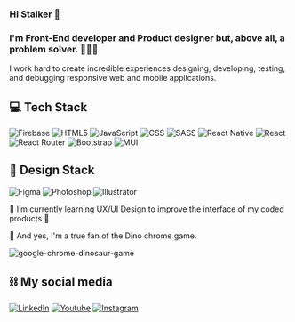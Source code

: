 ### Hi Stalker 👋
### I'm Front-End developer and Product designer but, above all, a problem solver. 👩🏽‍💻

I work hard to create incredible experiences designing, developing, testing, and debugging responsive web and mobile applications.

## 💻 Tech Stack
![Firebase](https://img.shields.io/badge/firebase-%2320232a.svg?style=for-the-badge&logo=firebase) ![HTML5](https://img.shields.io/badge/html5-%2320232a.svg?style=for-the-badge&logo=html5&logoColor=html5) ![JavaScript](https://img.shields.io/badge/javascript-%2320232a.svg?style=for-the-badge&logo=javascript&logoColor=%23F7DF1E) ![CSS](https://img.shields.io/badge/css-%2320232a.svg?style=for-the-badge&logo=css3&logoColor=css)  ![SASS](https://img.shields.io/badge/SASS-%2320232a.svg?style=for-the-badge&logo=SASS&logoColor=SASS) ![React Native](https://img.shields.io/badge/react_native-%2320232a.svg?style=for-the-badge&logo=react&logoColor=%2361DAFB) ![React](https://img.shields.io/badge/react-%2320232a.svg?style=for-the-badge&logo=react&logoColor=%2361DAFB) ![React Router](https://img.shields.io/badge/React_Router-%2320232a?style=for-the-badge&logo=react-router&logoColor=white) ![Bootstrap](https://img.shields.io/badge/Bootstrap-%2320232a?style=for-the-badge&logo=bootstrap&logoColor=bootstrap) ![MUI](https://img.shields.io/badge/Material_ui-%2320232a?style=for-the-badge&logo=mui&logoColor=bui) 

## 🎨 Design Stack
![Figma](https://img.shields.io/badge/figma-%2320232a.svg?style=for-the-badge&logo=figma&logoColor=figma)  ![Photoshop](https://img.shields.io/badge/photoshop-%2320232a.svg?style=for-the-badge&logo=adobe-photoshop&logoColor=photoshop)  ![Illustrator](https://img.shields.io/badge/illustrator-%2320232a.svg?style=for-the-badge&logo=adobe-illustrator&logoColor=adobe-illustrator) 



🌱 I’m currently learning UX/UI Design to improve the interface of my coded products 🚀



👾 And yes, I'm a true fan of the Dino chrome game. 

![google-chrome-dinosaur-game](https://user-images.githubusercontent.com/88467842/204645024-4ce4e1a4-3fce-4df4-9aa4-5e6a027ecf61.gif)



## ⛓️ My social media

[![LinkedIn](https://img.shields.io/badge/LinkedIn-%2320232a.svg?logo=linkedin&logoColor=%230077B5)](https://www.linkedin.com/in/camilarociodiaz/?locale=en_US) 
[![Youtube](https://img.shields.io/badge/Youtube-%2320232a.svg?logo=youtube&logoColor=red)](https://www.youtube.com/channel/UC2M-4lrHWRC2N6ZucbsCEJw) 
[![Instagram](https://img.shields.io/badge/Instagram-%2320232a.svg?logo=instagram&logoColor=instagram)](https://www.instagram.com/camilarociodiaz/)
